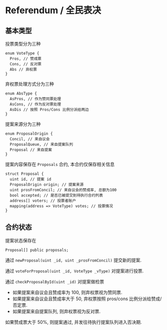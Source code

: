 # Referendum / 全民表决

## 基本类型

投票类型分为三种

```solidity
enum VoteType {
  Pros, // 赞成票
  Cons, // 反对票
  Abs // 弃权票
}
```

弃权票处理方式分为三种

```solidity
enum AbsType {
  AsPros, // 作为赞同票处理
  AsCons, // 作为反对票处理
  AsDis // 按照 Pros/Cons 比例分派给两边
}
```

提案来源分为三种

```solidity
enum ProposalOrigin {
  Concil, // 来自议会
  ProposalQueue, // 来自提案队列
  Proposal // 来自提案
}
```

提案内容保存在 `Proposals` 合约, 本合约仅保存相关信息

```solidity
struct Proposal {
  uint id, // 提案 id
  ProposalOrigin origin; // 提案来源
  uint prosFromConcil; // 来自议会的赞成率, 总额为100
  bool accepted; // 是否已被提交到待执行合约列表
  address[] voters; // 投票者账户
  mapping(address => VoteType) votes; // 投票情况
}
```

## 合约状态

提案状态保存在

```solidity
Proposal[] public proposals;
```

通过 `newProposal(uint _id, uint _prosFromConcil)` 提交新的提案.

通过 `voteForProposal(uint _id, VoteType _vType)` 对提案进行投票.

通过 `checkProposalById(uint _id)` 对提案做检票

- 如果提案来自议会且赞成率为 100, 则弃权票视为赞同票.
- 如果提案来自议会且赞成率大于 50, 弃权票按照 pros/cons 比例分派给赞成/否定票.
- 如果提案来自提案队列, 则弃权票视为反对票.

如果赞成票大于 50%, 则提案通过, 并发往待执行提案队列进入否决期.
